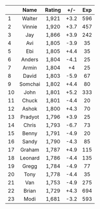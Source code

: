 | |Name|Rating|+/-|Exp|
|-|:--:|:----:|:-:|:-:|
|1|Walter|1,921|+3.2|596|
|2|Vinnie|1,920|+3.7|457|
|3|Jay|1,866|+3.9|242|
|4|Avi|1,805|-3.9|35|
|5|Ebi|1,805|+4.4|35|
|6|Anders|1,804|-4.1|25|
|7|Armin|1,804|+4|25|
|8|David|1,803|-5.9|67|
|9|Somchai|1,802|+4.4|80|
|10|John|1,801|+5.2|333|
|11|Chuck|1,801|-4.4|20|
|12|Ashok|1,800|+4.3|70|
|13|Pradyot|1,796|+3.9|25|
|14|Chris|1,793|-6.7|73|
|15|Benny|1,791|-4.9|20|
|16|Sandy|1,790|-4.3|85|
|17|Graham|1,787|+4.9|115|
|18|Leonard|1,786|-4.4|135|
|19|Gregg|1,784|-4.9|77|
|20|Tony|1,778|-4.4|35|
|21|Van|1,753|-4.9|275|
|22|Brian|1,729|+4.3|694|
|23|Modi|1,681|-3.2|593|

